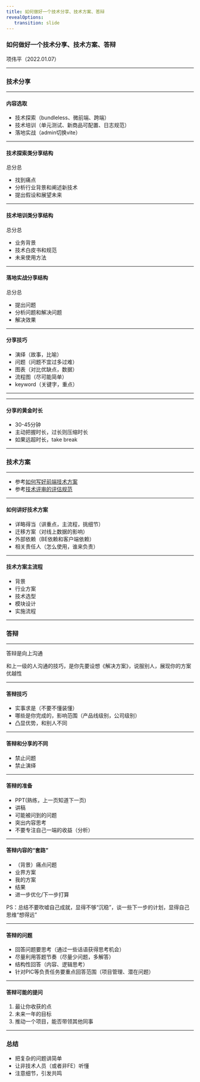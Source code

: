 ```yaml
---
title: 如何做好一个技术分享、技术方案、答辩
revealOptions: 
   transition: slide
---
```


### 如何做好一个技术分享、技术方案、答辩

项伟平（2022.01.07）

---

### 技术分享

---

#### 内容选取

- 技术探索（bundleless、微前端、跨端）
- 技术培训（单元测试、新商品可配置、日志规范）
- 落地实战（admin切换vite）

---

#### 技术探索类分享结构

总分总

- 找到痛点
- 分析行业背景和阐述新技术
- 提出假设和展望未来

---

#### 技术培训类分享结构

总分总

- 业务背景
- 技术白皮书和规范
- 未来使用方法

---

#### 落地实战分享结构

总分总

- 提出问题
- 分析问题和解决问题
- 解决效果

---

#### 分享技巧

- 演绎（故事，比喻）
- 问题（问题不宜过多过难）
- 图表（对比优缺点，数据）
- 流程图（尽可能简单）
- keyword（关键字，重点）

---

<!-- .slide: data-background="white" data-background-image="https://keynote.brandon.top/public/img/ppt-case1.png" data-background-size="contain" -->

---

#### 分享的黄金时长

- 30-45分钟
- 主动把握时长，过长则压缩时长
- 如果远超时长，take break

---

### 技术方案

---

- 参考[如何写好前端技术方案](https://confluence.shopee.io/pages/viewpage.action?pageId=609068715)
- 参考[技术评审的评估规范](https://confluence.shopee.io/pages/viewpage.action?pageId=319263715)

---

#### 如何讲好技术方案

- 详略得当（讲重点，主流程，挑细节）
- 迁移方案（对线上数据的影响）
- 外部依赖（BE依赖和客户端依赖）
- 相关责任人（怎么使用，谁来负责）

---

#### 技术方案主流程

- 背景
- 行业方案
- 技术选型
- 模块设计
- 实施流程

---

### 答辩

---

答辩是向上沟通

和上一级的人沟通的技巧，是你先要设想《解决方案》，说服别人，展现你的方案优越性

---

#### 答辩技巧

- 实事求是（不要不懂装懂）
- 哪些是你完成的，影响范围（产品线级别，公司级别）
- 凸显优势，和别人不同

---

#### 答辩和分享的不同

- 禁止问题
- 禁止演绎

---

#### 答辩的准备

- PPT(熟练，上一页知道下一页)
- 讲稿
- 可能被问到的问题
- 突出内容思考
- 不要专注自己一端的收益（分析）


---

#### 答辩内容的“套路”

- （背景）痛点问题
- 业界方案
- 我的方案
- 结果
- 进一步优化/下一步打算

PS：总结不要吹嘘自己成就，显得不够“沉稳”，谈一些下一步的计划，显得自己思维“想得远”

--- 

#### 答辩的问题

- 回答问题要思考（通过一些话语获得思考机会）
- 尽量利用答题节奏（尽量少问题，多解答）
- 结构性回答（内容、逻辑思考）
- 针对PIC等负责任务要重点回答范围（项目管理、潜在问题）

---

#### 答辩可能的提问

1. 最让你收获的点
2. 未来一年的目标
3. 推动一个项目，能否带领其他同事

---


### 总结

- 把复杂的问题讲简单
- 让非技术人员（或者非FE）听懂
- 注意细节，引发共鸣